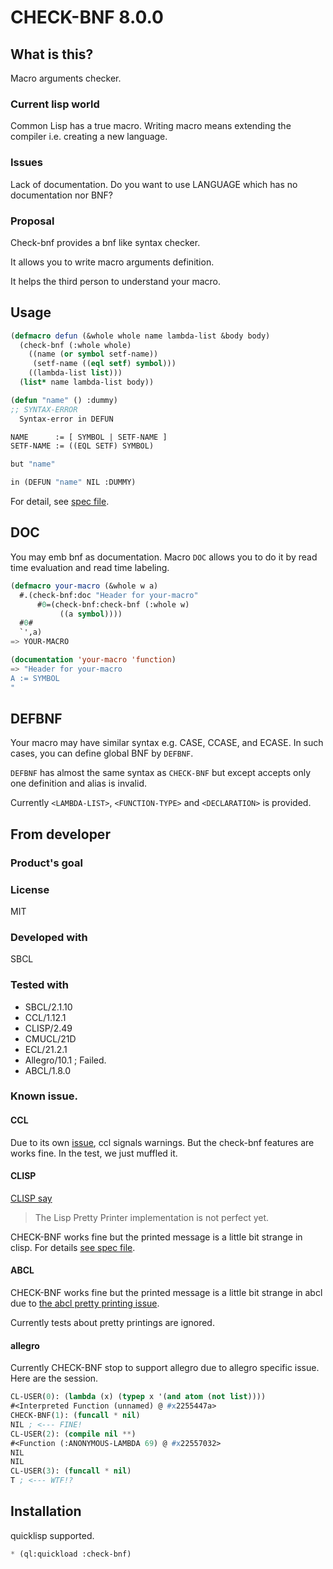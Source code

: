 # CHECK-BNF 8.0.0
## What is this?
Macro arguments checker.

### Current lisp world
Common Lisp has a true macro.
Writing macro means extending the compiler i.e. creating a new language.

### Issues
Lack of documentation.
Do you want to use LANGUAGE which has no documentation nor BNF?

### Proposal
Check-bnf provides a bnf like syntax checker.

It allows you to write macro arguments definition.

It helps the third person to understand your macro.

## Usage

```lisp
(defmacro defun (&whole whole name lambda-list &body body)
  (check-bnf (:whole whole)
    ((name (or symbol setf-name))
     (setf-name ((eql setf) symbol)))
    ((lambda-list list)))
  (list* name lambda-list body))

(defun "name" () :dummy)
;; SYNTAX-ERROR
  Syntax-error in DEFUN

NAME      := [ SYMBOL | SETF-NAME ]
SETF-NAME := ((EQL SETF) SYMBOL)

but "name"

in (DEFUN "name" NIL :DUMMY)
```

For detail, see [spec file](spec/check-bnf.lisp).

## DOC
You may emb bnf as documentation.
Macro `DOC` allows you to do it by read time evaluation and read time labeling.

```lisp
(defmacro your-macro (&whole w a)
  #.(check-bnf:doc "Header for your-macro"
      #0=(check-bnf:check-bnf (:whole w)
           ((a symbol))))
  #0#
  `',a)
=> YOUR-MACRO

(documentation 'your-macro 'function)
=> "Header for your-macro
A := SYMBOL
"
```

## DEFBNF
Your macro may have similar syntax e.g. CASE, CCASE, and ECASE.
In such cases, you can define global BNF by `DEFBNF`.

`DEFBNF` has almost the same syntax as `CHECK-BNF` but except accepts only one definition and alias is invalid.

Currently `<LAMBDA-LIST>`, `<FUNCTION-TYPE>` and `<DECLARATION>` is provided.

## From developer

### Product's goal

### License
MIT

### Developed with
SBCL

### Tested with
* SBCL/2.1.10
* CCL/1.12.1
* CLISP/2.49
* CMUCL/21D
* ECL/21.2.1
* Allegro/10.1 ; Failed.
* ABCL/1.8.0

### Known issue.
#### CCL
Due to its own [issue](https://github.com/Clozure/ccl/issues/350), ccl signals warnings.
But the check-bnf features are works fine.
In the test, we just muffled it.

#### CLISP
[CLISP say](https://clisp.sourceforge.io/impnotes.html#clpp)

> The Lisp Pretty Printer implementation is not perfect yet.

CHECK-BNF works fine but the printed message is a little bit strange in clisp.
For details [see spec file](spec/check-bnf.lisp).

#### ABCL
CHECK-BNF works fine but the printed message is a little bit strange in abcl
due to [the abcl pretty printing issue](https://github.com/armedbear/abcl/issues/406).

Currently tests about pretty printings are ignored.

#### allegro
Currently CHECK-BNF stop to support allegro due to allegro specific issue.
Here are the session.

```lisp
CL-USER(0): (lambda (x) (typep x '(and atom (not list))))
#<Interpreted Function (unnamed) @ #x2255447a>
CHECK-BNF(1): (funcall * nil)
NIL ; <--- FINE!
CL-USER(2): (compile nil **)
#<Function (:ANONYMOUS-LAMBDA 69) @ #x22557032>
NIL
NIL
CL-USER(3): (funcall * nil)
T ; <--- WTF!?
```
## Installation

quicklisp supported.

```lisp
* (ql:quickload :check-bnf)
```
